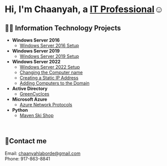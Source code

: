 <h1>Hi, I'm Chaanyah, a <a href="https://linkedin.com/in/claborde/">IT Professional</a>☺</h1>

<h2>👨‍💻 Information Technology Projects</h2>

- <b>Windows Server 2016</b>
  - [Windows Server 2016 Setup](https://github.com/clabordec/windows-server-2022)
- <b>Windows Server 2019</b>
  - [Windows Server 2019 Setup](https://github.com/clabordec/windows-server-2022)
- <b>Windows Server 2022</b>
  - [Windows Server 2022 Setup](https://github.com/clabordec/windows-server-2022)
  - [Changing the Computer name](https://github.com/clabordec/changing-computer-name)
  - [Creating a Static IP Address](https://github.com/clabordec/static-ip-address)
  - [Adding Computers to the Domain](https://github.com/clabordec/adding-computer-to-domain)
- <b>Active Directory</b>
  - [GreenCyclces](https://github.com/clabordec/Green-Cyclces)
- <b>Microsoft Azure</b>
  - [Azure Network Protocols](https://github.com/clabordec/azure-network-protocols)
- <b>Python</b>
  - [Maven Ski Shop](https://github.com/clabordec/Maven-Ski-Shop)


<br>


<h2>🤳Contact me</h2>
Email: <a href="mailto:chaanyahlaborde@gmail.com" target="_blank">chaanyahlaborde@gmail.com</a> <br>
Phone: 917-863-8841

